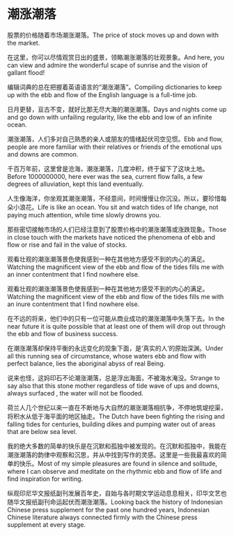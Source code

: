 # 潮涨潮落

<p><span class="chinese">股票的价格随着市场潮涨潮落。</span><span class="english">The price of stock moves up and down with the market.</span></p>

<p><span class="chinese">在这里，你可以尽情观赏日出的盛景，领略潮涨潮落的壮观景象。</span><span class="english">And here, you can view and admire the wonderful scape of sunrise and the vision of gallant flood!</span></p>

<p><span class="chinese">编辑词典的总在把握着英语语言的“潮涨潮落”。</span><span class="english">Compiling dictionaries to keep up with the ebb and flow of the English language is a full-time job.</span></p>

<p><span class="chinese">日月更替，亘古不变，就好比那无尽大海的潮涨潮落。</span><span class="english">Days and nights come up and go down with unfailing regularity, like the ebb and low of an infinite ocean.</span></p>

<p><span class="chinese">潮涨潮落，人们多对自己熟悉的亲人或朋友的情绪起伏司空见惯。</span><span class="english">Ebb and flow, people are more familiar with their relatives or friends of the emotional ups and downs are common.</span></p>

<p><span class="chinese">千百万年前，这里曾是沧海，潮涨潮落，几度冲积，终于留下了这块土地。</span><span class="english">Before 1000000000, here ever was the sea, current flow falls, a few degrees of alluviation, kept this land eventually.</span></p>

<p><span class="chinese">人生像海洋，你坐观其潮涨潮落，不经意间，时间慢慢让你沉没。所以，要珍惜每朵小浪花。</span><span class="english">Life is like an ocean. You sit and watch tides of life change, not paying much attention, while time slowly drowns you.</span></p>

<p><span class="chinese">那些密切接触市场的人们已经注意到了股票价格中的潮涨潮落或涨跌现象。</span><span class="english">Those in close touch with the markets have noticed the phenomena of ebb and flow or rise and fail in the value of stocks.</span></p>

<p><span class="chinese">观看壮观的潮涨潮落景色使我感到一种在其他地方感受不到的内心的满足。</span><span class="english">Watching the magnificent view of the ebb and flow of the tides fills me with an inner contentment that I find nowhere else.</span></p>

<p><span class="chinese">观看壮观的潮涨潮落景色使我感到一种在其他地方感受不到的内心的满足。</span><span class="english">Watching the magnificent view of the ebb and flow of the tides fills me with an inure contentment that I find nowhere else.</span></p>

<p><span class="chinese">在不远的将来，他们中的只有一位可能从商业成功的潮涨潮落中失落下去。</span><span class="english">In the near future it is quite possible that at least one of them will drop out through the ebb and flow of business success.</span></p>

<p><span class="chinese">在潮涨潮落却保持平衡的永远变化的现象下面，是‘真实的人’的原始深渊。</span><span class="english">Under all this running sea of circumstance, whose waters ebb and flow with perfect balance, lies the aboriginal abyss of real Being.</span></p>

<p><span class="chinese">说来也怪，这妈印石不论潮涨潮落，总是浮出海面，不被海水淹没。</span><span class="english">Strange to say also that this stone mother regardless of tide wave of ups and downs, always surfaced , the water will not be flooded.</span></p>

<p><span class="chinese">荷兰人几个世纪以来一直在不断地与大自然的潮涨潮落相抗争，不停地筑堤挖渠，将积水从低于海平面的地区抽走。</span><span class="english">The Dutch have been fighting the rising and falling tides for centuries, building dikes and pumping water out of areas that are below sea level.</span></p>

<p><span class="chinese">我的绝大多数的简单的快乐是在沉默和孤独中被发现的。在沉默和孤独中，我能在潮涨潮落的韵律中观察和沉思，并从中找到写作的灵感。这里是一些我最喜欢的简单的快乐。</span><span class="english">Most of my simple pleasures are found in silence and solitude, where I can observe and meditate on the rhythmic ebb and flow of life and find inspiration for writing.</span></p>

<p><span class="chinese">纵观印尼华文报纸副刊发展百年史，自始与各时期文学运动息息相关，印华文艺也随华文报纸副刊命运起伏而潮涨潮落。</span><span class="english">Looking back the history of Indonesian Chinese press supplement for the past one hundred years, Indonesian Chinese literature always connected firmly with the Chinese press supplement at every stage.</span></p>

